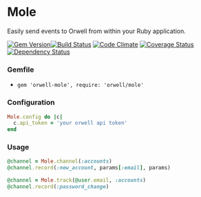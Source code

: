# Mole

Easily send events to Orwell from within your Ruby application.

[![Gem Version](https://badge.fury.io/rb/orwell-mole.png)](https://rubygems.org/gems/orwell-mole)[![Build Status](https://travis-ci.org/doomspork/mole.svg?branch=master)](https://travis-ci.org/doomspork/mole) [![Code Climate](https://codeclimate.com/github/doomspork/mole/badges/gpa.svg)](https://codeclimate.com/github/doomspork/mole) [![Coverage Status](https://coveralls.io/repos/doomspork/mole/badge.png)](https://coveralls.io/r/doomspork/mole) [![Dependency Status](https://gemnasium.com/doomspork/mole.svg)](https://gemnasium.com/doomspork/mole)

### Gemfile

+ `gem 'orwell-mole', require: 'orwell/mole'`

### Configuration

```ruby
Mole.config do |c|
  c.api_token = 'your orwell api token'
end
```

### Usage

```ruby
@channel = Mole.channel(:accounts)
@channel.record(:new_account, params[:email], params)

@channel = Mole.track(@user.email, :accounts)
@channel.record(:password_change)
```
